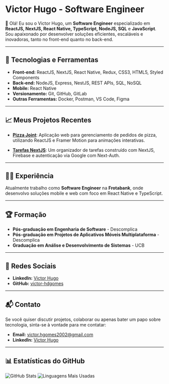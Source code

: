 # Victor Hugo - Software Engineer

👋 Olá! Eu sou o Victor Hugo, um **Software Engineer** especializado em **ReactJS, NextJS, React Native, TypeScript, NodeJS, SQL** e **JavaScript**. Sou apaixonado por desenvolver soluções eficientes, escaláveis e inovadoras, tanto no front-end quanto no back-end.

---

## 🚀 Tecnologias e Ferramentas

- **Front-end:** ReactJS, NextJS, React Native, Redux, CSS3, HTML5, Styled Components
- **Back-end:** NodeJS, Express, NestJS, REST APIs, SQL, NoSQL
- **Mobile:** React Native
- **Versionamento:** Git, GitHub, GitLab
- **Outras Ferramentas:** Docker, Postman, VS Code, Figma

---

## 📈 Meus Projetos Recentes

- **[Pizza Joint](https://github.com/victor-hdgomes/pizza-framer-motion)**: Aplicação web para gerenciamento de pedidos de pizza, utilizando ReactJS e Framer Motion para animações interativas.
  
- **[Tarefas NextJS](https://github.com/victor-hdgomes/tarefas-nextjs)**: Um organizador de tarefas construído com NextJS, Firebase e autenticação via Google com Next-Auth.

---

## 🧑‍💻 Experiência

Atualmente trabalho como **Software Engineer** na **Frotabank**, onde desenvolvo soluções mobile e web com foco em React Native e TypeScript.

---

## 🏆 Formação

- **Pós-graduação em Engenharia de Software** - Descomplica
- **Pós-graduação em Projetos de Aplicativos Móveis Multiplataforma** - Descomplica
- **Graduação em Análise e Desenvolvimento de Sistemas** - UCB

---

## 🔗 Redes Sociais

- **LinkedIn:** [Victor Hugo](https://www.linkedin.com/in/victor-hugo-117507279)
- **GitHub:** [victor-hdgomes](https://github.com/victor-hdgomes)
  
---

## 📬 Contato

Se você quiser discutir projetos, colaborar ou apenas bater um papo sobre tecnologia, sinta-se à vontade para me contatar:

- **Email:** victor.hgomes2002@gmail.com
- **LinkedIn:** [Victor Hugo](https://www.linkedin.com/in/victor-hugo-117507279)

---

## 📊 Estatísticas do GitHub

![GitHub Stats](https://github-readme-stats.vercel.app/api?username=victor-hdgomes&show_icons=true&theme=dracula)
![Linguagens Mais Usadas](https://github-readme-stats.vercel.app/api/top-langs/?username=victor-hdgomes&layout=compact&theme=dracula)
